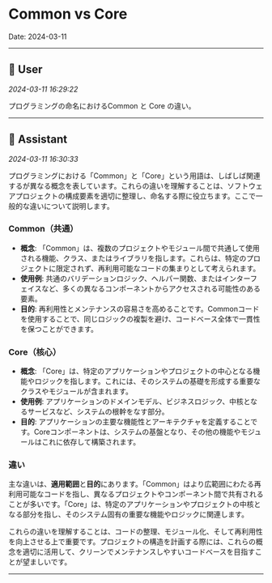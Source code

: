 # Common vs Core

Date: 2024-03-11

---

## 👤 User
*2024-03-11 16:29:22*

プログラミングの命名におけるCommon と Core の違い。

---

## 🤖 Assistant
*2024-03-11 16:30:33*

プログラミングにおける「Common」と「Core」という用語は、しばしば関連するが異なる概念を表しています。これらの違いを理解することは、ソフトウェアプロジェクトの構成要素を適切に整理し、命名する際に役立ちます。ここで一般的な違いについて説明します。

### Common（共通）

- **概念**: 「Common」は、複数のプロジェクトやモジュール間で共通して使用される機能、クラス、またはライブラリを指します。これらは、特定のプロジェクトに限定されず、再利用可能なコードの集まりとして考えられます。
- **使用例**: 共通のバリデーションロジック、ヘルパー関数、またはインターフェイスなど、多くの異なるコンポーネントからアクセスされる可能性のある要素。
- **目的**: 再利用性とメンテナンスの容易さを高めることです。Commonコードを使用することで、同じロジックの複製を避け、コードベース全体で一貫性を保つことができます。

### Core（核心）

- **概念**: 「Core」は、特定のアプリケーションやプロジェクトの中心となる機能やロジックを指します。これには、そのシステムの基礎を形成する重要なクラスやモジュールが含まれます。
- **使用例**: アプリケーションのドメインモデル、ビジネスロジック、中核となるサービスなど、システムの根幹をなす部分。
- **目的**: アプリケーションの主要な機能性とアーキテクチャを定義することです。Coreコンポーネントは、システムの基盤となり、その他の機能やモジュールはこれに依存して構築されます。

### 違い

主な違いは、**適用範囲**と**目的**にあります。「Common」はより広範囲にわたる再利用可能なコードを指し、異なるプロジェクトやコンポーネント間で共有されることが多いです。「Core」は、特定のアプリケーションやプロジェクトの中核となる部分を指し、そのシステム固有の重要な機能やロジックに関連します。

これらの違いを理解することは、コードの整理、モジュール化、そして再利用性を向上させる上で重要です。プロジェクトの構造を計画する際には、これらの概念を適切に活用して、クリーンでメンテナンスしやすいコードベースを目指すことが望ましいです。

---
